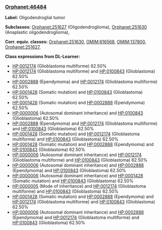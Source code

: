 
### [Orphanet:46484](http://www.orpha.net/ORDO/Orphanet_46484)
**Label:** Oligodendroglial tumor

**Subclasses:** [Orphanet:251627](http://www.orpha.net/ORDO/Orphanet_251627) (Oligodendroglioma), [Orphanet:251630](http://www.orpha.net/ORDO/Orphanet_251630) (Anaplastic oligodendroglioma), 

**Corr. equiv. classes:** [Orphanet:251630](http://www.orpha.net/ORDO/Orphanet_251630), [OMIM:616568](http://purl.obolibrary.org/obo/OMIM_616568), [OMIM:137800](http://purl.obolibrary.org/obo/OMIM_137800), [Orphanet:251627](http://www.orpha.net/ORDO/Orphanet_251627), 

**Class expressions from DL-Learner:**

- [HP:0012174](http://purl.obolibrary.org/obo/HP_0012174) (Glioblastoma multiforme) 62.50%
- [HP:0012174](http://purl.obolibrary.org/obo/HP_0012174) (Glioblastoma multiforme) and [HP:0100843](http://purl.obolibrary.org/obo/HP_0100843) (Glioblastoma) 62.50%
- [HP:0002888](http://purl.obolibrary.org/obo/HP_0002888) (Ependymoma) and [HP:0012174](http://purl.obolibrary.org/obo/HP_0012174) (Glioblastoma multiforme) 62.50%
- [HP:0001428](http://purl.obolibrary.org/obo/HP_0001428) (Somatic mutation) and [HP:0100843](http://purl.obolibrary.org/obo/HP_0100843) (Glioblastoma) 62.50%
- [HP:0001428](http://purl.obolibrary.org/obo/HP_0001428) (Somatic mutation) and [HP:0002888](http://purl.obolibrary.org/obo/HP_0002888) (Ependymoma) 62.50%
- [HP:0000006](http://purl.obolibrary.org/obo/HP_0000006) (Autosomal dominant inheritance) and [HP:0100843](http://purl.obolibrary.org/obo/HP_0100843) (Glioblastoma) 62.50%
- [HP:0002888](http://purl.obolibrary.org/obo/HP_0002888) (Ependymoma) and [HP:0012174](http://purl.obolibrary.org/obo/HP_0012174) (Glioblastoma multiforme) and [HP:0100843](http://purl.obolibrary.org/obo/HP_0100843) (Glioblastoma) 62.50%
- [HP:0001428](http://purl.obolibrary.org/obo/HP_0001428) (Somatic mutation) and [HP:0012174](http://purl.obolibrary.org/obo/HP_0012174) (Glioblastoma multiforme) and [HP:0100843](http://purl.obolibrary.org/obo/HP_0100843) (Glioblastoma) 62.50%
- [HP:0001428](http://purl.obolibrary.org/obo/HP_0001428) (Somatic mutation) and [HP:0002888](http://purl.obolibrary.org/obo/HP_0002888) (Ependymoma) and [HP:0100843](http://purl.obolibrary.org/obo/HP_0100843) (Glioblastoma) 62.50%
- [HP:0000006](http://purl.obolibrary.org/obo/HP_0000006) (Autosomal dominant inheritance) and [HP:0012174](http://purl.obolibrary.org/obo/HP_0012174) (Glioblastoma multiforme) and [HP:0100843](http://purl.obolibrary.org/obo/HP_0100843) (Glioblastoma) 62.50%
- [HP:0000006](http://purl.obolibrary.org/obo/HP_0000006) (Autosomal dominant inheritance) and [HP:0002888](http://purl.obolibrary.org/obo/HP_0002888) (Ependymoma) and [HP:0100843](http://purl.obolibrary.org/obo/HP_0100843) (Glioblastoma) 62.50%
- [HP:0000006](http://purl.obolibrary.org/obo/HP_0000006) (Autosomal dominant inheritance) and [HP:0001428](http://purl.obolibrary.org/obo/HP_0001428) (Somatic mutation) and [HP:0100843](http://purl.obolibrary.org/obo/HP_0100843) (Glioblastoma) 62.50%
- [HP:0000005](http://purl.obolibrary.org/obo/HP_0000005) (Mode of inheritance) and [HP:0012174](http://purl.obolibrary.org/obo/HP_0012174) (Glioblastoma multiforme) and [HP:0100843](http://purl.obolibrary.org/obo/HP_0100843) (Glioblastoma) 62.50%
- [HP:0001428](http://purl.obolibrary.org/obo/HP_0001428) (Somatic mutation) and [HP:0002888](http://purl.obolibrary.org/obo/HP_0002888) (Ependymoma) and [HP:0012174](http://purl.obolibrary.org/obo/HP_0012174) (Glioblastoma multiforme) and [HP:0100843](http://purl.obolibrary.org/obo/HP_0100843) (Glioblastoma) 62.50%
- [HP:0000006](http://purl.obolibrary.org/obo/HP_0000006) (Autosomal dominant inheritance) and [HP:0002888](http://purl.obolibrary.org/obo/HP_0002888) (Ependymoma) and [HP:0012174](http://purl.obolibrary.org/obo/HP_0012174) (Glioblastoma multiforme) and [HP:0100843](http://purl.obolibrary.org/obo/HP_0100843) (Glioblastoma) 62.50%


